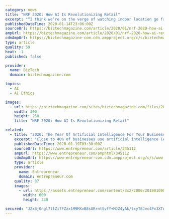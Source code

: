 ```yaml
---
category: news
title: "NRF 2020: How AI Is Revolutionizing Retail"
excerpt: "“I think we’re on the verge of watching indoor location go from something that’s nice to have to a must-have technology for retailers,” he said. Retailers Grapple with the Ethics of AI Even as they’ve been more aggressive in adopting AI than most other industries, retailers are proceeding with some caution as they think through ..."
publishedDateTime: 2020-01-14T23:06:00Z
sourceUrl: https://biztechmagazine.com/article/2020/01/nrf-2020-how-ai-revolutionizing-retail
ampUrl: https://biztechmagazine.com/article/2020/01/nrf-2020-how-ai-revolutionizing-retail?amp
cdnAmpUrl: https://biztechmagazine-com.cdn.ampproject.org/c/s/biztechmagazine.com/article/2020/01/nrf-2020-how-ai-revolutionizing-retail?amp
type: article
quality: 59
heat: -1
published: false

provider:
  name: BizTech
  domain: biztechmagazine.com

topics:
  - AI
  - AI Ethics

images:
  - url: https://biztechmagazine.com/sites/biztechmagazine.com/files/2020-01/CDW_modernworkforce_IR_mobile.jpg
    width: 300
    height: 250
    title: "NRF 2020: How AI Is Revolutionizing Retail"

related:
  - title: "2020: The Year Of Artificial Intelligence For Your Business"
    excerpt: "Close to 40% of businesses use artificial intelligence (AI). This number was estimated at 5% to 10%, but a survey by IBM showed that we grossly underestimated the scale of AI’s existence. Most importantly, this number is set to grow to 80% to 90% over the next 18-24 months. Furthermore, AI specialists are the number one job role for 2020."
    publishedDateTime: 2020-01-19T03:30:00Z
    sourceUrl: https://www.entrepreneur.com/article/345112
    ampUrl: https://www.entrepreneur.com/amphtml/345112
    cdnAmpUrl: https://www-entrepreneur-com.cdn.ampproject.org/c/s/www.entrepreneur.com/amphtml/345112
    type: article
    provider:
      name: Entrepreneur
      domain: entrepreneur.com
    quality: 87
    images:
      - url: https://assets.entrepreneur.com/content/3x2/2000/20190109070104-shutterstock-529299211.jpeg?width=600&crop=16:9
        width: 600
        height: 338

secured: "JZxBj0ngl7llZi7FZzx1M9MXvB8sURrntSvfY+MJZ4yAk/txyT8Jvc4Px3XTAupzfDx4f7NkHoU3136ZXKh/xIYnMwEHEeQuKqyu9AMP/dFevBwlAd8GJaPuJkjhyeOH21ZZUgAdGTJphz6MBcGy3jzDLTTNRaTdPPaqWqlWqTK8JiFABVk+pc93T33QoSvcLegenyJDX8PY3kR/U1/mAWvwOZWop0GTO/IqXR4v5IEqOcqaXFHJsbu338BGrHaOFZ0LiZu4XTYgx8JUzC+4egxScjSDJHRLbGnl9/1melgkpVb54v8x011gFzgsfzJmKdSWFxCidbF7jMgRXZt0kEKjz7S1GqZrAW+1zWM/Oqv6XVA/eBuX+XZVhcgcPS7A3T59PfPtZmAEItJ/jChXlD/QP/nEKa9Q28DzD5CIuYqye7RmQckPtU1qmsnLF8nbcvMV0Qf/eLGoIlPzGg2k5w==;SYkiJxWQCCK5iYQFBXZsoQ=="
---
```



